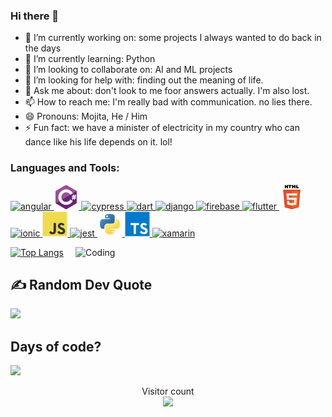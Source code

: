 ### Hi there 👋

- 🔭 I’m currently working on: some projects I always wanted to do back in the days
- 🌱 I’m currently learning: Python
- 👯 I’m looking to collaborate on: AI and ML projects
- 🤔 I’m looking for help with: finding out the meaning of life.
- 💬 Ask me about: don't look to me foor answers actually. I'm also lost.
- 📫 How to reach me: I'm really bad with communication. no lies there.
- 😄 Pronouns: Mojita, He / Him
- ⚡ Fun fact: we have a minister of electricity in my country who can dance like his life depends on it. lol!

<h3 align="left">Languages and Tools:</h3>
<p align="left"> <a href="https://angular.io" target="_blank" rel="noreferrer"> <img src="https://angular.io/assets/images/logos/angular/angular.svg" alt="angular" width="40" height="40"/> </a> <a href="https://www.w3schools.com/cs/" target="_blank" rel="noreferrer"> <img src="https://raw.githubusercontent.com/devicons/devicon/master/icons/csharp/csharp-original.svg" alt="csharp" width="40" height="40"/> </a> <a href="https://www.cypress.io" target="_blank" rel="noreferrer"> <img src="https://raw.githubusercontent.com/simple-icons/simple-icons/6e46ec1fc23b60c8fd0d2f2ff46db82e16dbd75f/icons/cypress.svg" alt="cypress" width="40" height="40"/> </a> <a href="https://dart.dev" target="_blank" rel="noreferrer"> <img src="https://www.vectorlogo.zone/logos/dartlang/dartlang-icon.svg" alt="dart" width="40" height="40"/> </a> <a href="https://www.djangoproject.com/" target="_blank" rel="noreferrer"> <img src="https://cdn.worldvectorlogo.com/logos/django.svg" alt="django" width="40" height="40"/> </a> <a href="https://firebase.google.com/" target="_blank" rel="noreferrer"> <img src="https://www.vectorlogo.zone/logos/firebase/firebase-icon.svg" alt="firebase" width="40" height="40"/> </a> <a href="https://flutter.dev" target="_blank" rel="noreferrer"> <img src="https://www.vectorlogo.zone/logos/flutterio/flutterio-icon.svg" alt="flutter" width="40" height="40"/> </a> <a href="https://www.w3.org/html/" target="_blank" rel="noreferrer"> <img src="https://raw.githubusercontent.com/devicons/devicon/master/icons/html5/html5-original-wordmark.svg" alt="html5" width="40" height="40"/> </a> <a href="https://ionicframework.com" target="_blank" rel="noreferrer"> <img src="https://upload.wikimedia.org/wikipedia/commons/d/d1/Ionic_Logo.svg" alt="ionic" width="40" height="40"/> </a> <a href="https://developer.mozilla.org/en-US/docs/Web/JavaScript" target="_blank" rel="noreferrer"> <img src="https://raw.githubusercontent.com/devicons/devicon/master/icons/javascript/javascript-original.svg" alt="javascript" width="40" height="40"/> </a> <a href="https://jestjs.io" target="_blank" rel="noreferrer"> <img src="https://www.vectorlogo.zone/logos/jestjsio/jestjsio-icon.svg" alt="jest" width="40" height="40"/> </a> <a href="https://www.python.org" target="_blank" rel="noreferrer"> <img src="https://raw.githubusercontent.com/devicons/devicon/master/icons/python/python-original.svg" alt="python" width="40" height="40"/> </a> <a href="https://www.typescriptlang.org/" target="_blank" rel="noreferrer"> <img src="https://raw.githubusercontent.com/devicons/devicon/master/icons/typescript/typescript-original.svg" alt="typescript" width="40" height="40"/> </a> <a href="https://dotnet.microsoft.com/apps/xamarin" target="_blank" rel="noreferrer"> <img src="https://raw.githubusercontent.com/detain/svg-logos/780f25886640cef088af994181646db2f6b1a3f8/svg/xamarin.svg" alt="xamarin" width="40" height="40"/> </a> </p>

<img align="right" alt="Coding" width="400" src="https://media.tenor.com/GfSX-u7VGM4AAAAC/coding.gif">

[![Top Langs](https://github-readme-stats.vercel.app/api/top-langs/?username=neothobs)](https://github.com/neothobs/github-readme-stats)

<!--🐍💬SNAKETITLE / 🌐WEBSITE: https://textanim.com/ -->
<!-- <p align="center">
<img src="https://i.imgur.com/x1KbuCq.gif" width="500"> -->

<!--🐍📈SNAKEGRAPH / 🌐WEBSITE: https://github.com/Platane/snk -->
<!-- <img src="https://raw.githubusercontent.com/neothobs/neothobs/snake/github-contribution-grid-snake-dark.svg" width="100%"> -->

## ✍️ Random Dev Quote
![](https://quotes-github-readme.vercel.app/api?type=horizontal&theme=radical)

## Days of code?
![](https://github-readme-streak-stats.herokuapp.com/?user=neoThobs&theme=gotham&hide_border=false)<br/>

<p align="center"> 
  Visitor count<br>
  <img src="https://profile-counter.glitch.me/neoThobs/count.svg" />
</p>

